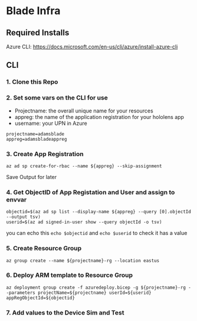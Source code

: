 # Blade Infra 
## Required Installs
Azure CLI: https://docs.microsoft.com/en-us/cli/azure/install-azure-cli

## CLI
### 1. Clone this Repo

### 2. Set some vars on the CLI for use
* Projectname: the overall unique name for your resources
* appreg: the name of the application registration for your hololens app
* username: your UPN in Azure


```
projectname=adamsblade
appreg=adamsbladeappreg
```

### 3. Create App Registration
`az ad sp create-for-rbac --name ${appreg} --skip-assignment`


Save Output for later

### 4. Get ObjectID of App Registation and User and assign to envvar
```
objectid=$(az ad sp list --display-name ${appreg} --query [0].objectId --output tsv)
userid=$(az ad signed-in-user show --query objectId -o tsv)
```
you can echo this `echo $objectid` and `echo $userid` to check it has a value


### 5. Create Resource Group
`az group create --name ${projectname}-rg --location eastus`

### 6. Deploy ARM template to Resource Group
`az deployment group create -f azuredeploy.bicep -g ${projectname}-rg --parameters projectName=${projectname} userId=${userid} appRegObjectId=${objectid}`

### 7. Add values to the Device Sim and Test
